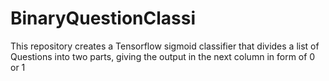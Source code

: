 # BinaryQuestionClassi
This repository creates a Tensorflow sigmoid classifier that divides a list of Questions into two parts, giving the output in the next column in form of 0 or 1
